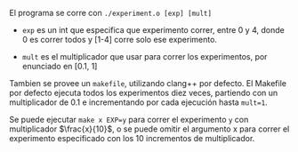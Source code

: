 El programa se corre con ```./experiment.o [exp] [mult]```

* `exp` es un int que especifica que experimento correr, entre 0 y 4, donde 0 es correr todos y [1-4]
    corre solo ese experimento.

* `mult` es el multiplicador que usar para correr los experimentos, por enunciado en [0.1, 1]

Tambien se provee un `makefile`, utilizando clang++ por defecto.
El Makefile por defecto ejecuta todos los experimentos diez veces, partiendo con un multiplicador de 0.1 e incrementando por cada ejecución hasta `mult=1`.

Se puede ejecutar `make x EXP=y` para correr el experimento `y` con multiplicador $\frac{x}{10}$, o se puede omitir el argumento x para correr el experimento especificado con los 10 incrementos de multiplicador.